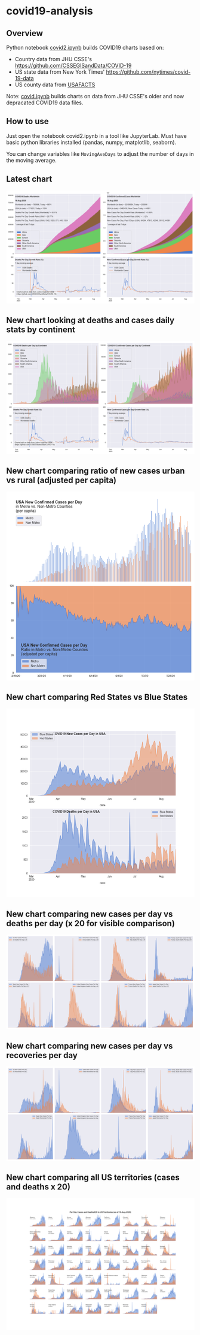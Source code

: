 # covid19-analysis

## Overview
Python notebook [covid2.ipynb](https://github.com/danlaw/covid19-analysis/blob/master/covid2.ipynb) builds COVID19 charts based on:
* Country data from JHU CSSE's https://github.com/CSSEGISandData/COVID-19
* US state data from New York Times' https://github.com/nytimes/covid-19-data
* US county data from [USAFACTS](https://usafacts.org/visualizations/coronavirus-covid-19-spread-map/)

Note: [covid.ipynb](https://github.com/danlaw/covid19-analysis/blob/master/covid.ipynb) builds charts on data from JHU CSSE's older and now depracated COVID19 data files.

## How to use
Just open the notebook covid2.ipynb in a tool like JupyterLab. Must have basic python libraries installed (pandas, numpy, matplotlib, seaborn).

You can change variables like ``MovingAveDays`` to adjust the number of days in the moving average.

## Latest chart
![Latest chart](charts/20200818-covid19-chart.png)

## New chart looking at deaths and cases daily stats by continent
![Comparison chart](charts/20200818-covid19-chart-perday.png)

## New chart comparing ratio of new cases urban vs rural (adjusted per capita)
![Urban rural per capita chart](charts/20200818-US-counties-urban-vs-rural-per-capita.png)

## New chart comparing Red States vs Blue States
![Red vs Blue chart](charts/20200818-compare-daily-red-vs-blue-states.png)

## New chart comparing new cases per day vs deaths per day (x 20 for visible comparison)
![Comparison chart](charts/20200818-comparison-chart.png)

## New chart comparing new cases per day vs recoveries per day
![Recovery chart](charts/20200818-comparison-recovery-chart.png)

## New chart comparing all US territories (cases and deaths x 20)
![Territories chart](charts/20200818-compare-US-territories.png)

